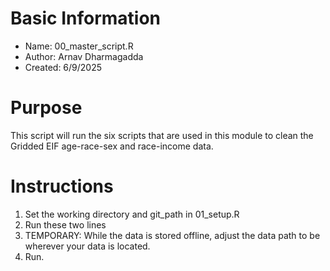 # Basic Information

* Name: 00_master_script.R
* Author: Arnav Dharmagadda
* Created: 6/9/2025

# Purpose

This script will run the six scripts that are used in this module to clean the Gridded EIF age-race-sex and race-income data. 

# Instructions

1. Set the working directory and git_path in 01_setup.R
2. Run these two lines
3. TEMPORARY: While the data is stored offline, adjust the data path to be wherever your data is located.
4. Run.
